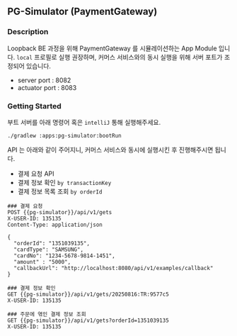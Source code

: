## PG-Simulator (PaymentGateway)

### Description

Loopback BE 과정을 위해 PaymentGateway 를 시뮬레이션하는 App Module 입니다.
`local` 프로필로 실행 권장하며, 커머스 서비스와의 동시 실행을 위해 서버 포트가 조정되어 있습니다.

- server port : 8082
- actuator port : 8083

### Getting Started

부트 서버를 아래 명령어 혹은 `intelliJ` 통해 실행해주세요.

```shell
./gradlew :apps:pg-simulator:bootRun
```

API 는 아래와 같이 주어지니, 커머스 서비스와 동시에 실행시킨 후 진행해주시면 됩니다.

- 결제 요청 API
- 결제 정보 확인 `by transactionKey`
- 결제 정보 목록 조회 `by orderId`

```http request
### 결제 요청
POST {{pg-simulator}}/api/v1/gets
X-USER-ID: 135135
Content-Type: application/json

{
  "orderId": "1351039135",
  "cardType": "SAMSUNG",
  "cardNo": "1234-5678-9814-1451",
  "amount" : "5000",
  "callbackUrl": "http://localhost:8080/api/v1/examples/callback"
}

### 결제 정보 확인
GET {{pg-simulator}}/api/v1/gets/20250816:TR:9577c5
X-USER-ID: 135135

### 주문에 엮인 결제 정보 조회
GET {{pg-simulator}}/api/v1/gets?orderId=1351039135
X-USER-ID: 135135

```